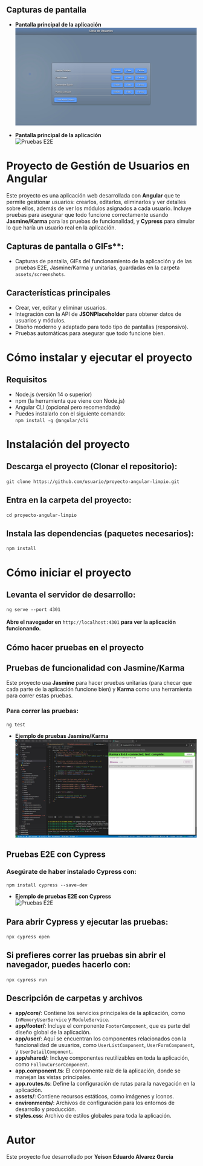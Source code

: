 ## Capturas de pantalla

- **Pantalla principal de la aplicación**  
![Pantalla principal](src/assets/screenshots/1.jpg)


- **Pantalla principal de la aplicación**  
![Pruebas E2E](src/assets/screenshots/gif3.gif)


# Proyecto de Gestión de Usuarios en Angular

Este proyecto es una aplicación web desarrollada con **Angular** que te permite gestionar usuarios: crearlos, editarlos, eliminarlos y ver detalles sobre ellos, además de ver los módulos asignados a cada usuario. Incluye pruebas para asegurar que todo funcione correctamente usando **Jasmine/Karma** para las pruebas de funcionalidad, y **Cypress** para simular lo que haría un usuario real en la aplicación.

## Capturas de pantalla o GIFs**:  
- Capturas de pantalla, GIFs del funcionamiento de la aplicación y de las pruebas E2E, Jasmine/Karma y unitarias, guardadas en la carpeta `assets/screenshots`.

## Características principales

- Crear, ver, editar y eliminar usuarios.
- Integración con la API de **JSONPlaceholder** para obtener datos de usuarios y módulos.
- Diseño moderno y adaptado para todo tipo de pantallas (responsivo).
- Pruebas automáticas para asegurar que todo funcione bien.

# Cómo instalar y ejecutar el proyecto

## Requisitos
- Node.js (versión 14 o superior)
- npm (la herramienta que viene con Node.js)
- Angular CLI (opcional pero recomendado)
- Puedes instalarlo con el siguiente comando:
  <br> `npm install -g @angular/cli`

# Instalación del proyecto

## Descarga el proyecto (Clonar el repositorio):
`git clone https://github.com/usuario/proyecto-angular-limpio.git`
## Entra en la carpeta del proyecto:
`cd proyecto-angular-limpio`
## Instala las dependencias (paquetes necesarios):
`npm install`


# Cómo iniciar el proyecto

## Levanta el servidor de desarrollo:
`ng serve --port 4301`
<br><br>**Abre el navegador en** `http://localhost:4301` **para ver la aplicación funcionando.**


## Cómo hacer pruebas en el proyecto

## Pruebas de funcionalidad con Jasmine/Karma
Este proyecto usa **Jasmine** para hacer pruebas unitarias (para checar que cada parte de la aplicación funcione bien) y **Karma** como una herramienta para correr estas pruebas.

###	Para correr las pruebas:
`ng test`

- **Ejemplo de pruebas  Jasmine/Karma**   
![Pruebas E2E](src/assets/screenshots/6.jpg)


## Pruebas E2E con Cypress

### Asegúrate de haber instalado Cypress con:
`npm install cypress --save-dev`


- **Ejemplo de pruebas E2E con Cypress**  
![Pruebas E2E](src/assets/screenshots/gif2.gif)


## Para abrir Cypress y ejecutar las pruebas:
`npx cypress open`

## Si prefieres correr las pruebas sin abrir el navegador, puedes hacerlo con:
`npx cypress run`

## Descripción de carpetas y archivos

- **app/core/**: Contiene los servicios principales de la aplicación, como `InMemoryUserService` y `ModuleService`.
- **app/footer/**: Incluye el componente `FooterComponent`, que es parte del diseño global de la aplicación.
- **app/user/**: Aquí se encuentran los componentes relacionados con la funcionalidad de usuarios, como `UserListComponent`, `UserFormComponent`, y `UserDetailComponent`.
- **app/shared/**: Incluye componentes reutilizables en toda la aplicación, como `FollowCursorComponent`.
- **app.component.ts**: El componente raíz de la aplicación, donde se manejan las vistas principales.
- **app.routes.ts**: Define la configuración de rutas para la navegación en la aplicación.
- **assets/**: Contiene recursos estáticos, como imágenes y íconos.
- **environments/**: Archivos de configuración para los entornos de desarrollo y producción.
- **styles.css**: Archivo de estilos globales para toda la aplicación.

 # Autor
Este proyecto fue desarrollado por **Yeison Eduardo Alvarez Garcia**



